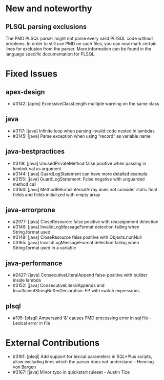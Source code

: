 # New and noteworthy

## PLSQL parsing exclusions

The PMD PLSQL parser might not parse every valid PL/SQL code without problems. In order to still use PMD on such files, you can now mark certain lines for exclusion from the parser. More information can be found in the language specific documentation for PLSQL.

# Fixed Issues

## apex-design
- #3142: [apex] ExcessiveClassLength multiple warning on the same class
## java
- #3117: [java] Infinite loop when parsing invalid code nested in lambdas
- #3145: [java] Parse exception when using “record” as variable name
## java-bestpractices
- #3118: [java] UnusedPrivateMethod false positive when passing in lombok.val as argument
- #3144: [java] GuardLogStatement can have more detailed example
- #3155: [java] GuardLogStatement: False negative with unguarded method call
- #3160: [java] MethodReturnsInternalArray does not consider static final fields and fields initialized with empty array
## java-errorprone
- #2977: [java] CloseResource: false positive with reassignment detection
- #3146: [java] InvalidLogMessageFormat detection failing when String.format used
- #3148: [java] CloseResource false positive with Objects.nonNull
- #3165: [java] InvalidLogMessageFormat detection failing when String.format used in a variable
## java-performance
- #2427: [java] ConsecutiveLiteralAppend false-positive with builder inside lambda
- #3152: [java] ConsecutiveLiteralAppends and InsufficientStringBufferDeclaration: FP with switch expressions
## plsql
- #195: [plsql] Ampersand ‘&’ causes PMD processing error in sql file - Lexical error in file

# External Contributions

- #3161: [plsql] Add support for lexical parameters in SQL*Plus scripts, allow excluding lines which the parser does not understand - Henning von Bargen
- #3167: [java] Minor typo in quickstart ruleset - Austin Tice
